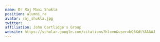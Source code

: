 ```yaml
---
name: Dr Raj Mani Shukla
position: alumni_ra
avatar: raj_shukla.jpg
twitter: 
affiliation: John Cartlidge's Group
website: https://scholar.google.com/citations?hl=en&user=bQ3XdtYAAAAJ
---
```

